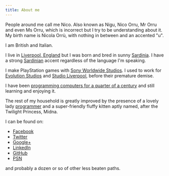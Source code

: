 ```yaml
---
title: About me
---
```


People around me call me Nico. Also known as Nigu, Nico Orru, Mr Orru and even Ms Orru, which is incorrect but I try to be understanding about it.
My birth name is Nicola Orrù, with nothing in between and an accented "u".

I am British and Italian.

I live in [Liverpool, England](https://en.wikipedia.org/wiki/Liverpool) but I was born and bred in sunny [Sardinia](https://en.wikipedia.org/wiki/Sardinia).
I have a strong [Sardinian](https://en.wikipedia.org/wiki/Sardinian_language) accent regardless of the language I'm speaking.

I make PlayStation games with [Sony Worldwide Studios](https://en.wikipedia.org/wiki/SCE_Worldwide_Studios). I used to work for [Evolution Studios](https://en.wikipedia.org/wiki/Evolution_Studios) and [Studio Liverpool](https://en.wikipedia.org/wiki/Psygnosis), before their premature demise.

I have been [programming computers for a quarter of a century](/resources/curriculum_2016.pdf) and still learning and enjoying it.

The rest of my household is greatly improved by the presence of a lovely lady [programmer](http://blog.doppioslash.com/about/) and a super-friendly fluffy kitten aptly named, after the Twilight Princess, Midna.

I can be found on:

* [Facebook](https://facebook.com/norru)
* [Twitter](https://twitter.com/nicola_orru)
* [Google+](https://plus.google.com/+NicoOrrù)
* [LinkedIn](https://uk.linkedin.com/in/norru)
* [GitHub](https://github.com/norru/)
* [PSN](http://eu.playstation.com/psn/profile/Nigu/)

and probably a dozen or so of other less beaten paths.
